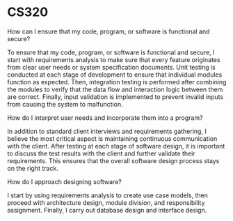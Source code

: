 # CS320
How can I ensure that my code, program, or software is functional and secure?

To ensure that my code, program, or software is functional and secure, I start with requirements analysis to make sure that every feature originates from clear user needs or system specification documents. Unit testing is conducted at each stage of development to ensure that individual modules function as expected. Then, integration testing is performed after combining the modules to verify that the data flow and interaction logic between them are correct. Finally, input validation is implemented to prevent invalid inputs from causing the system to malfunction.

How do I interpret user needs and incorporate them into a program?

In addition to standard client interviews and requirements gathering, I believe the most critical aspect is maintaining continuous communication with the client. After testing at each stage of software design, it is important to discuss the test results with the client and further validate their requirements. This ensures that the overall software design process stays on the right track.

How do I approach designing software?

I start by using requirements analysis to create use case models, then proceed with architecture design, module division, and responsibility assignment. Finally, I carry out database design and interface design.
